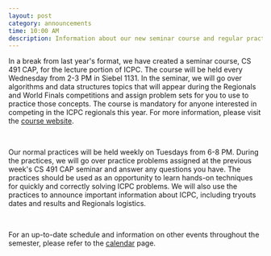 ```yaml
---
layout: post
category: announcements
time: 10:00 AM
description: Information about our new seminar course and regular practices.
---
```


In a break from last year's format, we have 
created a seminar course, CS 491 CAP, for the lecture portion of ICPC. The 
course will be held every Wednesday from 2-3 PM in Siebel 1131. In the 
seminar, we will go over algorithms and data structures topics that will 
appear during the Regionals and World Finals competitions and 
assign problem sets for you to use to practice those concepts. The course 
is mandatory for anyone interested in competing in the ICPC regionals this year.
For more information, please visit the [course website][2].

<br>

Our normal practices will be held weekly on Tuesdays from 6-8 PM. During the 
practices, we will go over practice problems assigned at the previous week's 
CS 491 CAP seminar and answer any questions you have. The practices should be 
used as an opportunity to learn hands-on techniques for quickly and correctly 
solving ICPC problems. We will also use the practices to announce important 
information about ICPC, including tryouts dates and results and Regionals 
logistics.

<br>

For an up-to-date schedule and information on other events throughout the 
semester, please refer to the [calendar][1] page.

[1]: /calendar.html
[2]: https://wiki.cites.illinois.edu/wiki/display/cs491cap/CS+491+CAP++Intro+to+Competitive+Algorithmic+Programming+Home
